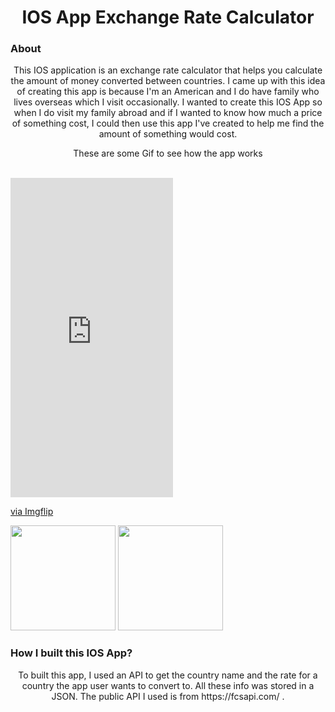 <h1 align="center">IOS App Exchange Rate Calculator</h1>

<h3>About</h3>
<p align="center">
    This IOS application is an exchange rate calculator that helps you calculate the amount of money converted between countries. I came up with this idea of creating this app is because I'm an American and I do have family who lives overseas which I visit occasionally. I wanted to create this IOS App so when I do visit my family abroad and if I wanted to know how much a price of something cost, I could then use this app I've created to help me find the amount of something would cost. 
    <br/>   
</p>

<p align="center">
These are some Gif to see how the app works <br/> <br/>
<div style="width:260px;max-width:100%;"><div style="height:0;padding-bottom:196.54%;position:relative;"><iframe width="260" height="511" style="position:absolute;top:0;left:0;width:100%;height:100%;" frameBorder="0" src="https://imgflip.com/embed/44d4gp"></iframe></div><p><a href="https://imgflip.com/gif/44d4gp">via Imgflip</a></p></div>
    <img src="https://imgflip.com/gif/44d4gp" width="168">
    <img src="https://imgflip.com/gif/44d4gp" width="168">
</p>

<h3>How I built this IOS App?</h3>
<p align="center">
    To built this app, I used an API to get the country name and the rate for a country the app user wants to convert to. All these info was stored in a JSON. The public API I used is from https://fcsapi.com/ .
    <br/>   
</p>



